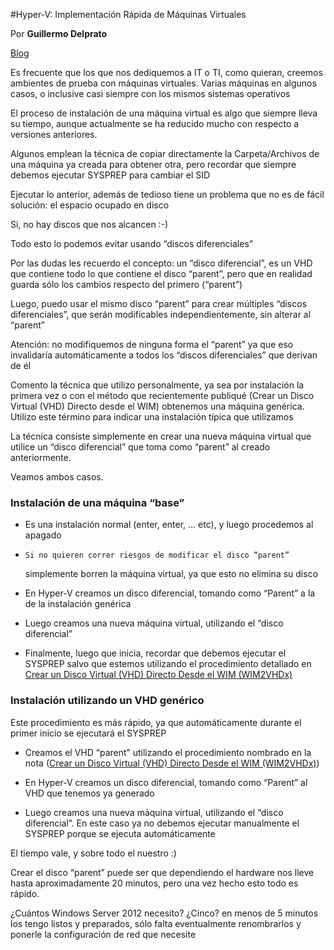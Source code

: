 

<properties
pageTitle="Hyper-V: Implementación Rápida de Máquinas Virtuales"
description="Hyper-V: Implementación Rápida de Máquinas Virtuales"
services="servers"
documentationCenter=""
authors="andygonusa"
manager=""
editor="andygonusa"/>

<tags
ms.service="servers"
ms.workload="Hyper-V"
ms.tgt_pltfrm="na"
ms.devlang="na"
ms.topic="how-to-article"
ms.date="05/12/2016"
ms.author="andygonusa"/>


#Hyper-V: Implementación Rápida de Máquinas Virtuales



Por **Guillermo Delprato**

[Blog](http://windowserver.wordpress.com/)


Es frecuente que los que nos dediquemos a IT o TI, como quieran, creemos
ambientes de prueba con máquinas virtuales. Varias máquinas en algunos
casos, o inclusive casi siempre con los mismos sistemas operativos

El proceso de instalación de una máquina virtual es algo que siempre
lleva su tiempo, aunque actualmente se ha reducido mucho con respecto a
versiones anteriores.

Algunos emplean la técnica de copiar directamente la Carpeta/Archivos de
una máquina ya creada para obtener otra, pero recordar que siempre
debemos ejecutar SYSPREP para cambiar el SID

Ejecutar lo anterior, además de tedioso tiene un problema que no es de
fácil solución: el espacio ocupado en disco

Si, no hay discos que nos alcancen :-)

Todo esto lo podemos evitar usando “discos diferenciales”

Por las dudas les recuerdo el concepto: un “disco diferencial”, es un
VHD que contiene todo lo que contiene el disco “parent”, pero que en
realidad guarda sólo los cambios respecto del primero (“parent”)

Luego, puedo usar el mismo disco “parent” para crear múltiples “discos
diferenciales”, que serán modificables independientemente, sin alterar
al “parent”

Atención: no modifiquemos de ninguna forma el “parent” ya que eso
invalidaría automáticamente a todos los “discos diferenciales” que
derivan de él

Comento la técnica que utilizo personalmente, ya sea por instalación la
primera vez o con el método que recientemente publiqué (Crear un Disco
Virtual (VHD) Directo desde el WIM) obtenemos una máquina genérica.
Utilizo este término para indicar una instalación típica que utilizamos

La técnica consiste simplemente en crear una nueva máquina virtual que
utilice un “disco diferencial” que toma como “parent” al creado
anteriormente.

Veamos ambos casos.

### Instalación de una máquina “base”

- Es una instalación normal (enter, enter, … etc), y luego procedemos
    al apagado

-     Si no quieren correr riesgos de modificar el disco “parent”
    simplemente borren la máquina virtual, ya que esto no elimina su
    disco

-    En Hyper-V creamos un disco diferencial, tomando como “Parent” a la
    de la instalación genérica

-    Luego creamos una nueva máquina virtual, utilizando el “disco
    diferencial”

-    Finalmente, luego que inicia, recordar que debemos ejecutar el
    SYSPREP salvo que estemos utilizando el procedimiento detallado en
    [Crear un Disco Virtual (VHD) Directo Desde el
    WIM (WIM2VHDx)](http://windowserver.wordpress.com/2012/08/03/demostracin-crear-un-disco-virtual-vhd-directo-desde-el-wim-wim2vhdx/)

### Instalación utilizando un VHD genérico

Este procedimiento es más rápido, ya que automáticamente durante el
primer inicio se ejecutará el SYSPREP

- Creamos el VHD “parent” utilizando el procedimiento nombrado en la
    nota ([Crear un Disco Virtual (VHD) Directo Desde el
    WIM (WIM2VHDx)](http://windowserver.wordpress.com/2012/08/03/demostracin-crear-un-disco-virtual-vhd-directo-desde-el-wim-wim2vhdx/))

-   En Hyper-V creamos un disco diferencial, tomando como “Parent” al
    VHD que tenemos ya generado

-    Luego creamos una nueva máquina virtual, utilizando el
    “disco diferencial”. En este caso ya no debemos ejecutar manualmente
    el SYSPREP porque se ejecuta automáticamente

El tiempo vale, y sobre todo el nuestro :)

Crear el disco “parent” puede ser que dependiendo el hardware nos lleve
hasta aproximadamente 20 minutos, pero una vez hecho esto todo es
rápido.

¿Cuántos Windows Server 2012 necesito? ¿Cinco? en menos de 5 minutos los
tengo listos y preparados, sólo falta eventualmente renombrarlos y
ponerle la configuración de red que necesite
